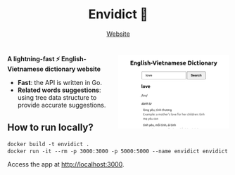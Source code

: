 <div align="center">
    <h1>Envidict 📖</h1>
</div>

<p align="center">
    <a href="https://envidict.vietduc01100001.tech">Website</a>
</p>

<h1></h1>

<img
  src="screenshot.png"
  alt="Envidict screenshot"
  width="50%"
  align="right"
/>

**A lightning-fast ⚡ English-Vietnamese dictionary website**

- **Fast**: the API is written in Go.
- **Related words suggestions**: using tree data structure to provide accurate suggestions.

## How to run locally?

```console
docker build -t envidict .
docker run -it --rm -p 3000:3000 -p 5000:5000 --name envidict envidict
```

Access the app at [http://localhost:3000](http://localhost:3000).

